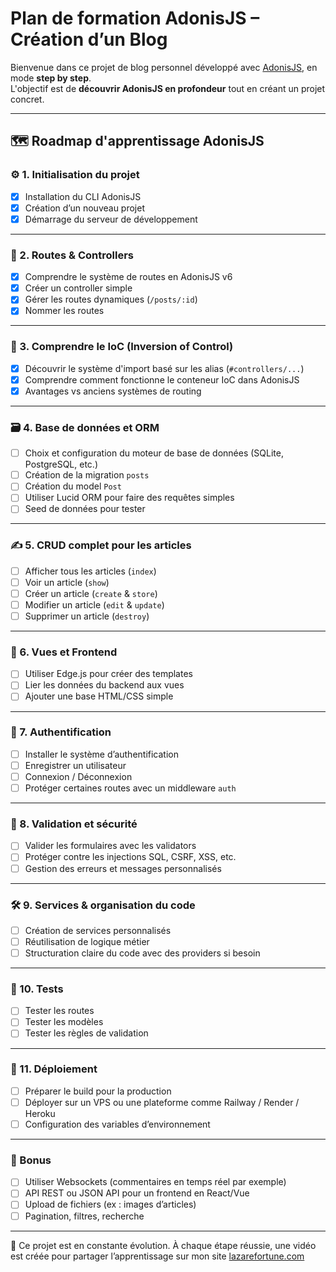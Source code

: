 # Plan de formation AdonisJS – Création d’un Blog

Bienvenue dans ce projet de blog personnel développé avec [AdonisJS](https://adonisjs.com/), en mode **step by step**.  
L'objectif est de **découvrir AdonisJS en profondeur** tout en créant un projet concret.

---

## 🗺️ Roadmap d'apprentissage AdonisJS

### ⚙️ 1. Initialisation du projet
- [x] Installation du CLI AdonisJS
- [x] Création d’un nouveau projet
- [x] Démarrage du serveur de développement

---

### 🔀 2. Routes & Controllers
- [x] Comprendre le système de routes en AdonisJS v6
- [x] Créer un controller simple
- [x] Gérer les routes dynamiques (`/posts/:id`)
- [x] Nommer les routes

---

### 🧠 3. Comprendre le IoC (Inversion of Control)
- [x] Découvrir le système d'import basé sur les alias (`#controllers/...`)
- [x] Comprendre comment fonctionne le conteneur IoC dans AdonisJS
- [x] Avantages vs anciens systèmes de routing

---

### 🗃️ 4. Base de données et ORM
- [ ] Choix et configuration du moteur de base de données (SQLite, PostgreSQL, etc.)
- [ ] Création de la migration `posts`
- [ ] Création du model `Post`
- [ ] Utiliser Lucid ORM pour faire des requêtes simples
- [ ] Seed de données pour tester

---

### ✍️ 5. CRUD complet pour les articles
- [ ] Afficher tous les articles (`index`)
- [ ] Voir un article (`show`)
- [ ] Créer un article (`create` & `store`)
- [ ] Modifier un article (`edit` & `update`)
- [ ] Supprimer un article (`destroy`)

---

### 🎨 6. Vues et Frontend
- [ ] Utiliser Edge.js pour créer des templates
- [ ] Lier les données du backend aux vues
- [ ] Ajouter une base HTML/CSS simple

---

### 🔐 7. Authentification
- [ ] Installer le système d’authentification
- [ ] Enregistrer un utilisateur
- [ ] Connexion / Déconnexion
- [ ] Protéger certaines routes avec un middleware `auth`

---

### 🧰 8. Validation et sécurité
- [ ] Valider les formulaires avec les validators
- [ ] Protéger contre les injections SQL, CSRF, XSS, etc.
- [ ] Gestion des erreurs et messages personnalisés

---

### 🛠️ 9. Services & organisation du code
- [ ] Création de services personnalisés
- [ ] Réutilisation de logique métier
- [ ] Structuration claire du code avec des providers si besoin

---

### 🧪 10. Tests
- [ ] Tester les routes
- [ ] Tester les modèles
- [ ] Tester les règles de validation

---

### 🚀 11. Déploiement
- [ ] Préparer le build pour la production
- [ ] Déployer sur un VPS ou une plateforme comme Railway / Render / Heroku
- [ ] Configuration des variables d’environnement

---

### 🧩 Bonus
- [ ] Utiliser Websockets (commentaires en temps réel par exemple)
- [ ] API REST ou JSON API pour un frontend en React/Vue
- [ ] Upload de fichiers (ex : images d’articles)
- [ ] Pagination, filtres, recherche

---

📌 Ce projet est en constante évolution. À chaque étape réussie, une vidéo est créée pour partager l’apprentissage sur mon site [lazarefortune.com](https://lazarefortune.com)

